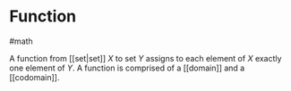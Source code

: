 # Function
#math

A function from [[set|set]] $X$  to set $Y$  assigns to each element of $X$ exactly one element of $Y$. A function is comprised of a [[domain]] and a [[codomain]].